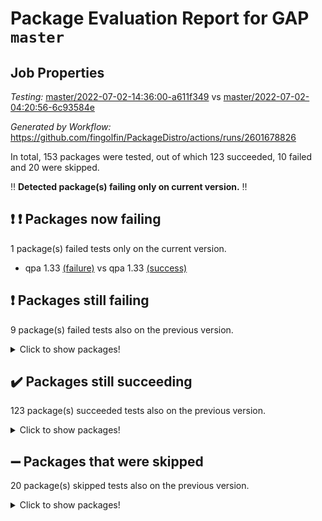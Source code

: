 # Package Evaluation Report for GAP `master`

## Job Properties

*Testing:* [master/2022-07-02-14:36:00-a611f349](https://github.com/fingolfin/PackageDistro/blob/data/reports/master/2022-07-02-14:36:00-a611f349) vs [master/2022-07-02-04:20:56-6c93584e](https://github.com/fingolfin/PackageDistro/blob/data/reports/master/2022-07-02-04:20:56-6c93584e)

*Generated by Workflow:* https://github.com/fingolfin/PackageDistro/actions/runs/2601678826

In total, 153 packages were tested, out of which 123 succeeded, 10 failed and 20 were skipped.

:bangbang: **Detected package(s) failing only on current version.** :bangbang:

## :exclamation: :exclamation: Packages now failing

1 package(s) failed tests only on the current version.
- qpa 1.33 [(failure)](https://github.com/fingolfin/PackageDistro/runs/7162391727?check_suite_focus=true) vs qpa 1.33 [(success)](https://github.com/fingolfin/PackageDistro/runs/7159471360?check_suite_focus=true)

## :exclamation: Packages still failing

9 package(s) failed tests also on the previous version.
<details><summary>Click to show packages!</summary>

- fining 1.4.1 [(failure)](https://github.com/fingolfin/PackageDistro/runs/7162389592?check_suite_focus=true)
- francy 1.2.4 [(failure)](https://github.com/fingolfin/PackageDistro/runs/7162389784?check_suite_focus=true)
- hap 1.43 [(failure)](https://github.com/fingolfin/PackageDistro/runs/7162390053?check_suite_focus=true)
- normalizinterface 1.3.2 [(failure)](https://github.com/fingolfin/PackageDistro/runs/7162391296?check_suite_focus=true)
- packagemanager 1.2 [(failure)](https://github.com/fingolfin/PackageDistro/runs/7162391419?check_suite_focus=true)
- rcwa 4.6.4 [(failure)](https://github.com/fingolfin/PackageDistro/runs/7162391879?check_suite_focus=true)
- recog 1.3.2 [(failure)](https://github.com/fingolfin/PackageDistro/runs/7162391975?check_suite_focus=true)
- semigroups 4.0.0 [(failure)](https://github.com/fingolfin/PackageDistro/runs/7162392165?check_suite_focus=true)
- ugaly 4.0.2 [(failure)](https://github.com/fingolfin/PackageDistro/runs/7162392695?check_suite_focus=true)
</details>

## :heavy_check_mark: Packages still succeeding

123 package(s) succeeded tests also on the previous version.
<details><summary>Click to show packages!</summary>

- ace 5.4 [(success)](https://github.com/fingolfin/PackageDistro/runs/7162387763?check_suite_focus=true)
- aclib 1.3.2 [(success)](https://github.com/fingolfin/PackageDistro/runs/7162387921?check_suite_focus=true)
- agt 0.2 [(success)](https://github.com/fingolfin/PackageDistro/runs/7162388052?check_suite_focus=true)
- alnuth 3.2.1 [(success)](https://github.com/fingolfin/PackageDistro/runs/7162388142?check_suite_focus=true)
- anupq 3.2.6 [(success)](https://github.com/fingolfin/PackageDistro/runs/7162388193?check_suite_focus=true)
- atlasrep 2.1.2 [(success)](https://github.com/fingolfin/PackageDistro/runs/7162388224?check_suite_focus=true)
- autodoc 2022.03.10 [(success)](https://github.com/fingolfin/PackageDistro/runs/7162388244?check_suite_focus=true)
- automata 1.15 [(success)](https://github.com/fingolfin/PackageDistro/runs/7162388283?check_suite_focus=true)
- automgrp 1.3.2 [(success)](https://github.com/fingolfin/PackageDistro/runs/7162388303?check_suite_focus=true)
- autpgrp 1.10.2 [(success)](https://github.com/fingolfin/PackageDistro/runs/7162388331?check_suite_focus=true)
- cap 2022.06-05 [(success)](https://github.com/fingolfin/PackageDistro/runs/7162388354?check_suite_focus=true)
- caratinterface 2.3.3 [(success)](https://github.com/fingolfin/PackageDistro/runs/7162388391?check_suite_focus=true)
- cddinterface 2020.06.24 [(success)](https://github.com/fingolfin/PackageDistro/runs/7162388429?check_suite_focus=true)
- circle 1.6.5 [(success)](https://github.com/fingolfin/PackageDistro/runs/7162388468?check_suite_focus=true)
- classicpres 1.22 [(success)](https://github.com/fingolfin/PackageDistro/runs/7162388522?check_suite_focus=true)
- cohomolo 1.6.10 [(success)](https://github.com/fingolfin/PackageDistro/runs/7162388572?check_suite_focus=true)
- congruence 1.2.4 [(success)](https://github.com/fingolfin/PackageDistro/runs/7162388610?check_suite_focus=true)
- corelg 1.56 [(success)](https://github.com/fingolfin/PackageDistro/runs/7162388642?check_suite_focus=true)
- crime 1.6 [(success)](https://github.com/fingolfin/PackageDistro/runs/7162388684?check_suite_focus=true)
- crisp 1.4.5 [(success)](https://github.com/fingolfin/PackageDistro/runs/7162388759?check_suite_focus=true)
- crypting 0.10 [(success)](https://github.com/fingolfin/PackageDistro/runs/7162388852?check_suite_focus=true)
- cryst 4.1.24 [(success)](https://github.com/fingolfin/PackageDistro/runs/7162388915?check_suite_focus=true)
- crystcat 1.1.9 [(success)](https://github.com/fingolfin/PackageDistro/runs/7162388970?check_suite_focus=true)
- ctbllib 1.3.4 [(success)](https://github.com/fingolfin/PackageDistro/runs/7162389013?check_suite_focus=true)
- cubefree 1.19 [(success)](https://github.com/fingolfin/PackageDistro/runs/7162389052?check_suite_focus=true)
- curlinterface 2.2.2 [(success)](https://github.com/fingolfin/PackageDistro/runs/7162389105?check_suite_focus=true)
- cvec 2.7.5 [(success)](https://github.com/fingolfin/PackageDistro/runs/7162389162?check_suite_focus=true)
- datastructures 0.2.7 [(success)](https://github.com/fingolfin/PackageDistro/runs/7162389206?check_suite_focus=true)
- deepthought 1.0.5 [(success)](https://github.com/fingolfin/PackageDistro/runs/7162389257?check_suite_focus=true)
- design 1.7 [(success)](https://github.com/fingolfin/PackageDistro/runs/7162389292?check_suite_focus=true)
- difsets 2.3.1 [(success)](https://github.com/fingolfin/PackageDistro/runs/7162389329?check_suite_focus=true)
- digraphs 1.5.3 [(success)](https://github.com/fingolfin/PackageDistro/runs/7162389374?check_suite_focus=true)
- edim 1.3.5 [(success)](https://github.com/fingolfin/PackageDistro/runs/7162389411?check_suite_focus=true)
- example 4.3.1 [(success)](https://github.com/fingolfin/PackageDistro/runs/7162389439?check_suite_focus=true)
- factint 1.6.3 [(success)](https://github.com/fingolfin/PackageDistro/runs/7162389475?check_suite_focus=true)
- ferret 1.0.8 [(success)](https://github.com/fingolfin/PackageDistro/runs/7162389514?check_suite_focus=true)
- fga 1.4.0 [(success)](https://github.com/fingolfin/PackageDistro/runs/7162389562?check_suite_focus=true)
- float 1.0.3 [(success)](https://github.com/fingolfin/PackageDistro/runs/7162389630?check_suite_focus=true)
- format 1.4.3 [(success)](https://github.com/fingolfin/PackageDistro/runs/7162389656?check_suite_focus=true)
- forms 1.2.7 [(success)](https://github.com/fingolfin/PackageDistro/runs/7162389693?check_suite_focus=true)
- fplsa 1.2.5 [(success)](https://github.com/fingolfin/PackageDistro/runs/7162389725?check_suite_focus=true)
- fr 2.4.8 [(success)](https://github.com/fingolfin/PackageDistro/runs/7162389754?check_suite_focus=true)
- fwtree 1.3 [(success)](https://github.com/fingolfin/PackageDistro/runs/7162389812?check_suite_focus=true)
- gbnp 1.0.5 [(success)](https://github.com/fingolfin/PackageDistro/runs/7162389841?check_suite_focus=true)
- generalizedmorphismsforcap 2022.05-01 [(success)](https://github.com/fingolfin/PackageDistro/runs/7162389862?check_suite_focus=true)
- genss 1.6.6 [(success)](https://github.com/fingolfin/PackageDistro/runs/7162389887?check_suite_focus=true)
- gradedringforhomalg 2022.06-01 [(success)](https://github.com/fingolfin/PackageDistro/runs/7162389911?check_suite_focus=true)
- grape 4.8.5 [(success)](https://github.com/fingolfin/PackageDistro/runs/7162389939?check_suite_focus=true)
- groupoids 1.69 [(success)](https://github.com/fingolfin/PackageDistro/runs/7162389961?check_suite_focus=true)
- grpconst 2.6.2 [(success)](https://github.com/fingolfin/PackageDistro/runs/7162389985?check_suite_focus=true)
- guarana 0.96.3 [(success)](https://github.com/fingolfin/PackageDistro/runs/7162390006?check_suite_focus=true)
- guava 3.16 [(success)](https://github.com/fingolfin/PackageDistro/runs/7162390026?check_suite_focus=true)
- hapcryst 0.1.14 [(success)](https://github.com/fingolfin/PackageDistro/runs/7162390079?check_suite_focus=true)
- hecke 1.5.3 [(success)](https://github.com/fingolfin/PackageDistro/runs/7162390105?check_suite_focus=true)
- help 3.5 [(success)](https://github.com/fingolfin/PackageDistro/runs/7162390125?check_suite_focus=true)
- idrel 2.44 [(success)](https://github.com/fingolfin/PackageDistro/runs/7162390142?check_suite_focus=true)
- images 1.3.1 [(success)](https://github.com/fingolfin/PackageDistro/runs/7162390173?check_suite_focus=true)
- intpic 0.3.0 [(success)](https://github.com/fingolfin/PackageDistro/runs/7162390206?check_suite_focus=true)
- io 4.7.2 [(success)](https://github.com/fingolfin/PackageDistro/runs/7162390235?check_suite_focus=true)
- irredsol 1.4.3 [(success)](https://github.com/fingolfin/PackageDistro/runs/7162390256?check_suite_focus=true)
- json 2.1.0 [(success)](https://github.com/fingolfin/PackageDistro/runs/7162390280?check_suite_focus=true)
- jupyterkernel 1.4.1 [(success)](https://github.com/fingolfin/PackageDistro/runs/7162390302?check_suite_focus=true)
- jupyterviz 1.5.1 [(success)](https://github.com/fingolfin/PackageDistro/runs/7162390322?check_suite_focus=true)
- kan 1.34 [(success)](https://github.com/fingolfin/PackageDistro/runs/7162390351?check_suite_focus=true)
- kbmag 1.5.9 [(success)](https://github.com/fingolfin/PackageDistro/runs/7162390368?check_suite_focus=true)
- laguna 3.9.5 [(success)](https://github.com/fingolfin/PackageDistro/runs/7162390391?check_suite_focus=true)
- liealgdb 2.2.1 [(success)](https://github.com/fingolfin/PackageDistro/runs/7162390419?check_suite_focus=true)
- liepring 2.6 [(success)](https://github.com/fingolfin/PackageDistro/runs/7162390445?check_suite_focus=true)
- liering 2.4.2 [(success)](https://github.com/fingolfin/PackageDistro/runs/7162390467?check_suite_focus=true)
- linearalgebraforcap 2022.06-03 [(success)](https://github.com/fingolfin/PackageDistro/runs/7162390486?check_suite_focus=true)
- loops 3.4.1 [(success)](https://github.com/fingolfin/PackageDistro/runs/7162390515?check_suite_focus=true)
- lpres 1.0.3 [(success)](https://github.com/fingolfin/PackageDistro/runs/7162390540?check_suite_focus=true)
- majoranaalgebras 1.4 [(success)](https://github.com/fingolfin/PackageDistro/runs/7162390564?check_suite_focus=true)
- mapclass 1.4.5 [(success)](https://github.com/fingolfin/PackageDistro/runs/7162390606?check_suite_focus=true)
- matgrp 0.64 [(success)](https://github.com/fingolfin/PackageDistro/runs/7162390671?check_suite_focus=true)
- modisom 2.5.2 [(success)](https://github.com/fingolfin/PackageDistro/runs/7162390793?check_suite_focus=true)
- modulepresentationsforcap 2022.05-03 [(success)](https://github.com/fingolfin/PackageDistro/runs/7162390930?check_suite_focus=true)
- monoidalcategories 2022.06-07 [(success)](https://github.com/fingolfin/PackageDistro/runs/7162391081?check_suite_focus=true)
- nconvex 2020.11-04 [(success)](https://github.com/fingolfin/PackageDistro/runs/7162391172?check_suite_focus=true)
- nilmat 1.4.1 [(success)](https://github.com/fingolfin/PackageDistro/runs/7162391229?check_suite_focus=true)
- nock 1.5 [(success)](https://github.com/fingolfin/PackageDistro/runs/7162391278?check_suite_focus=true)
- nq 2.5.8 [(success)](https://github.com/fingolfin/PackageDistro/runs/7162391327?check_suite_focus=true)
- numericalsgps 1.3.0 [(success)](https://github.com/fingolfin/PackageDistro/runs/7162391355?check_suite_focus=true)
- openmath 11.5.1 [(success)](https://github.com/fingolfin/PackageDistro/runs/7162391376?check_suite_focus=true)
- orb 4.8.4 [(success)](https://github.com/fingolfin/PackageDistro/runs/7162391393?check_suite_focus=true)
- patternclass 2.4.2 [(success)](https://github.com/fingolfin/PackageDistro/runs/7162391466?check_suite_focus=true)
- permut 2.0.4 [(success)](https://github.com/fingolfin/PackageDistro/runs/7162391503?check_suite_focus=true)
- polenta 1.3.10 [(success)](https://github.com/fingolfin/PackageDistro/runs/7162391563?check_suite_focus=true)
- polymaking 0.8.6 [(success)](https://github.com/fingolfin/PackageDistro/runs/7162391604?check_suite_focus=true)
- primgrp 3.4.2 [(success)](https://github.com/fingolfin/PackageDistro/runs/7162391641?check_suite_focus=true)
- profiling 2.5.0 [(success)](https://github.com/fingolfin/PackageDistro/runs/7162391674?check_suite_focus=true)
- quagroup 1.8.3 [(success)](https://github.com/fingolfin/PackageDistro/runs/7162391776?check_suite_focus=true)
- radiroot 2.9 [(success)](https://github.com/fingolfin/PackageDistro/runs/7162391827?check_suite_focus=true)
- rds 1.8 [(success)](https://github.com/fingolfin/PackageDistro/runs/7162391933?check_suite_focus=true)
- repndecomp 1.2.1 [(success)](https://github.com/fingolfin/PackageDistro/runs/7162392009?check_suite_focus=true)
- repsn 3.1.0 [(success)](https://github.com/fingolfin/PackageDistro/runs/7162392050?check_suite_focus=true)
- resclasses 4.7.2 [(success)](https://github.com/fingolfin/PackageDistro/runs/7162392092?check_suite_focus=true)
- scscp 2.3.1 [(success)](https://github.com/fingolfin/PackageDistro/runs/7162392130?check_suite_focus=true)
- sglppow 2.2 [(success)](https://github.com/fingolfin/PackageDistro/runs/7162392202?check_suite_focus=true)
- sgpviz 0.999.5 [(success)](https://github.com/fingolfin/PackageDistro/runs/7162392248?check_suite_focus=true)
- simpcomp 2.1.14 [(success)](https://github.com/fingolfin/PackageDistro/runs/7162392290?check_suite_focus=true)
- singular 2020.12.18 [(success)](https://github.com/fingolfin/PackageDistro/runs/7162392316?check_suite_focus=true)
- sla 1.5.3 [(success)](https://github.com/fingolfin/PackageDistro/runs/7162392345?check_suite_focus=true)
- smallgrp 1.5 [(success)](https://github.com/fingolfin/PackageDistro/runs/7162392412?check_suite_focus=true)
- smallsemi 0.6.13 [(success)](https://github.com/fingolfin/PackageDistro/runs/7162392446?check_suite_focus=true)
- sonata 2.9.4 [(success)](https://github.com/fingolfin/PackageDistro/runs/7162392483?check_suite_focus=true)
- sophus 1.25 [(success)](https://github.com/fingolfin/PackageDistro/runs/7162392511?check_suite_focus=true)
- spinsym 1.5.2 [(success)](https://github.com/fingolfin/PackageDistro/runs/7162392547?check_suite_focus=true)
- symbcompcc 1.3.2 [(success)](https://github.com/fingolfin/PackageDistro/runs/7162392567?check_suite_focus=true)
- thelma 1.3 [(success)](https://github.com/fingolfin/PackageDistro/runs/7162392595?check_suite_focus=true)
- tomlib 1.2.9 [(success)](https://github.com/fingolfin/PackageDistro/runs/7162392612?check_suite_focus=true)
- toric 1.9.5 [(success)](https://github.com/fingolfin/PackageDistro/runs/7162392644?check_suite_focus=true)
- transgrp 3.6.2 [(success)](https://github.com/fingolfin/PackageDistro/runs/7162392670?check_suite_focus=true)
- unipot 1.5 [(success)](https://github.com/fingolfin/PackageDistro/runs/7162392714?check_suite_focus=true)
- unitlib 4.1.0 [(success)](https://github.com/fingolfin/PackageDistro/runs/7162392737?check_suite_focus=true)
- utils 0.72 [(success)](https://github.com/fingolfin/PackageDistro/runs/7162392760?check_suite_focus=true)
- uuid 0.7 [(success)](https://github.com/fingolfin/PackageDistro/runs/7162392785?check_suite_focus=true)
- walrus 0.9991 [(success)](https://github.com/fingolfin/PackageDistro/runs/7162392825?check_suite_focus=true)
- wedderga 4.10.2 [(success)](https://github.com/fingolfin/PackageDistro/runs/7162392847?check_suite_focus=true)
- xmod 2.88 [(success)](https://github.com/fingolfin/PackageDistro/runs/7162392874?check_suite_focus=true)
- xmodalg 1.22 [(success)](https://github.com/fingolfin/PackageDistro/runs/7162392902?check_suite_focus=true)
- yangbaxter 0.10.0 [(success)](https://github.com/fingolfin/PackageDistro/runs/7162392932?check_suite_focus=true)
- zeromqinterface 0.13 [(success)](https://github.com/fingolfin/PackageDistro/runs/7162392959?check_suite_focus=true)
</details>

## :heavy_minus_sign: Packages that were skipped

20 package(s) skipped tests also on the previous version.
<details><summary>Click to show packages!</summary>

- 4ti2interface 2022.03-01 [(skipped)](https://github.com/fingolfin/PackageDistro/runs/7162234971?check_suite_focus=true)
- browse 1.8.14 [(skipped)](https://github.com/fingolfin/PackageDistro/runs/7162234971?check_suite_focus=true)
- examplesforhomalg 2022.03-01 [(skipped)](https://github.com/fingolfin/PackageDistro/runs/7162234971?check_suite_focus=true)
- gapdoc 1.6.5 [(skipped)](https://github.com/fingolfin/PackageDistro/runs/7162234971?check_suite_focus=true)
- gauss 2022.03-01 [(skipped)](https://github.com/fingolfin/PackageDistro/runs/7162234971?check_suite_focus=true)
- gaussforhomalg 2022.03-01 [(skipped)](https://github.com/fingolfin/PackageDistro/runs/7162234971?check_suite_focus=true)
- gradedmodules 2022.03-01 [(skipped)](https://github.com/fingolfin/PackageDistro/runs/7162234971?check_suite_focus=true)
- homalg 2022.03-01 [(skipped)](https://github.com/fingolfin/PackageDistro/runs/7162234971?check_suite_focus=true)
- homalgtocas 2022.03-01 [(skipped)](https://github.com/fingolfin/PackageDistro/runs/7162234971?check_suite_focus=true)
- io_forhomalg 2022.03-01 [(skipped)](https://github.com/fingolfin/PackageDistro/runs/7162234971?check_suite_focus=true)
- itc 1.5.1 [(skipped)](https://github.com/fingolfin/PackageDistro/runs/7162234971?check_suite_focus=true)
- localizeringforhomalg 2022.03-01 [(skipped)](https://github.com/fingolfin/PackageDistro/runs/7162234971?check_suite_focus=true)
- matricesforhomalg 2022.06-01 [(skipped)](https://github.com/fingolfin/PackageDistro/runs/7162234971?check_suite_focus=true)
- modules 2022.03-01 [(skipped)](https://github.com/fingolfin/PackageDistro/runs/7162234971?check_suite_focus=true)
- polycyclic 2.16 [(skipped)](https://github.com/fingolfin/PackageDistro/runs/7162234971?check_suite_focus=true)
- ringsforhomalg 2022.04-01 [(skipped)](https://github.com/fingolfin/PackageDistro/runs/7162234971?check_suite_focus=true)
- sco 2022.03-01 [(skipped)](https://github.com/fingolfin/PackageDistro/runs/7162234971?check_suite_focus=true)
- toolsforhomalg 2022.05-01 [(skipped)](https://github.com/fingolfin/PackageDistro/runs/7162234971?check_suite_focus=true)
- toricvarieties 2022.03.23 [(skipped)](https://github.com/fingolfin/PackageDistro/runs/7162234971?check_suite_focus=true)
- xgap 4.31 [(skipped)](https://github.com/fingolfin/PackageDistro/runs/7162234971?check_suite_focus=true)
</details>

